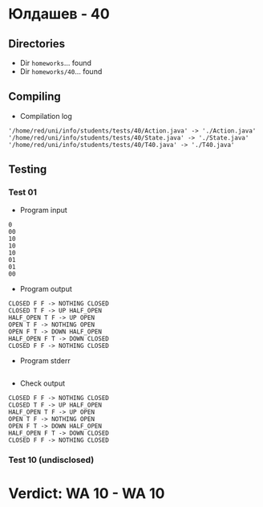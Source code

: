# Юлдашев - 40
## Directories
- Dir `homeworks`... found
- Dir `homeworks/40`... found
## Compiling
- Compilation log
```
'/home/red/uni/info/students/tests/40/Action.java' -> './Action.java'
'/home/red/uni/info/students/tests/40/State.java' -> './State.java'
'/home/red/uni/info/students/tests/40/T40.java' -> './T40.java'

```
## Testing
### Test 01
- Program input
```
0
00
10
10
10
01
01
00

```
- Program output
```
CLOSED F F -> NOTHING CLOSED
CLOSED T F -> UP HALF_OPEN
HALF_OPEN T F -> UP OPEN
OPEN T F -> NOTHING OPEN
OPEN F T -> DOWN HALF_OPEN
HALF_OPEN F T -> DOWN CLOSED
CLOSED F F -> NOTHING CLOSED

```
- Program stderr
```

```
- Check output
```
CLOSED F F -> NOTHING CLOSED
CLOSED T F -> UP HALF_OPEN
HALF_OPEN T F -> UP OPEN
OPEN T F -> NOTHING OPEN
OPEN F T -> DOWN HALF_OPEN
HALF_OPEN F T -> DOWN CLOSED
CLOSED F F -> NOTHING CLOSED

```
### Test 10 (undisclosed)
# Verdict: **WA 10** - WA 10
